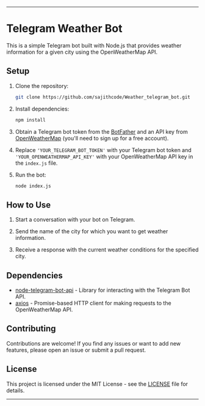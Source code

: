 
---

# Telegram Weather Bot

This is a simple Telegram bot built with Node.js that provides weather information for a given city using the OpenWeatherMap API.

## Setup

1. Clone the repository:
    ```bash
    git clone https://github.com/sajithcode/Weather_telegram_bot.git
    ```

2. Install dependencies:
    ```bash
    npm install
    ```

3. Obtain a Telegram bot token from the [BotFather](https://core.telegram.org/bots#6-botfather) and an API key from [OpenWeatherMap](https://openweathermap.org/) (you'll need to sign up for a free account).

4. Replace `'YOUR_TELEGRAM_BOT_TOKEN'` with your Telegram bot token and `'YOUR_OPENWEATHERMAP_API_KEY'` with your OpenWeatherMap API key in the `index.js` file.

5. Run the bot:
    ```bash
    node index.js
    ```

## How to Use

1. Start a conversation with your bot on Telegram.

2. Send the name of the city for which you want to get weather information.

3. Receive a response with the current weather conditions for the specified city.

## Dependencies

- [node-telegram-bot-api](https://www.npmjs.com/package/node-telegram-bot-api) - Library for interacting with the Telegram Bot API.
- [axios](https://www.npmjs.com/package/axios) - Promise-based HTTP client for making requests to the OpenWeatherMap API.

## Contributing

Contributions are welcome! If you find any issues or want to add new features, please open an issue or submit a pull request.

## License

This project is licensed under the MIT License - see the [LICENSE](LICENSE) file for details.

---
